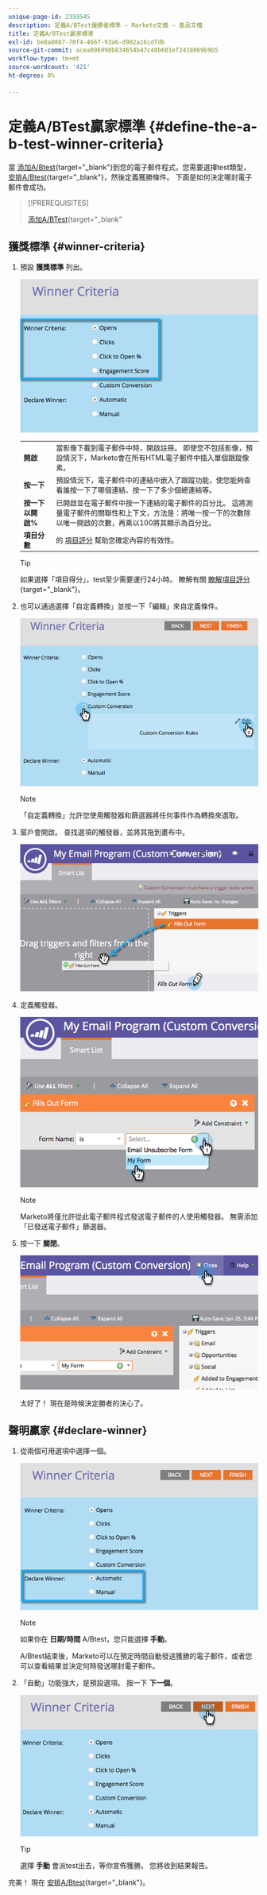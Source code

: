 ```yaml
---
unique-page-id: 2359545
description: 定義A/BTest優勝者標準 — Marketo文檔 — 產品文檔
title: 定義A/BTest贏家標準
exl-id: be8a0887-70f4-4667-93a6-d982a16cdfdb
source-git-commit: acea096990b834654b47c40b601ef2418069b9b5
workflow-type: tm+mt
source-wordcount: '421'
ht-degree: 0%

---
```


# 定義A/BTest贏家標準 {#define-the-a-b-test-winner-criteria}

當 [添加A/Btest](/help/marketo/product-docs/email-marketing/email-programs/email-program-actions/email-test-a-b-test/add-an-a-b-test.md){target=&quot;_blank&quot;}到您的電子郵件程式，您需要選擇test類型， [安排A/Btest](/help/marketo/product-docs/email-marketing/email-programs/email-program-actions/email-test-a-b-test/schedule-the-a-b-test.md){target=&quot;_blank&quot;}，然後定義獲勝條件。 下面是如何決定哪封電子郵件會成功。

>[!PREREQUISITES]
>
>[添加A/BTest](/help/marketo/product-docs/email-marketing/email-programs/email-program-actions/email-test-a-b-test/add-an-a-b-test.md){target=&quot;_blank&quot;

## 獲獎標準 {#winner-criteria}

1. 預設 **獲獎標準** 列出。

   ![](assets/image2014-9-12-15-3a51-3a3.png)

   <table>
   <tr>
   <td><b>開啟</b></td>
   <td>當影像下載到電子郵件中時，開啟註冊。 即使您不包括影像，預設情況下，Marketo會在所有HTML電子郵件中插入單個跟蹤像素。</td>
   </tr>
   <tr>
   <td><b>按一下</b></td>
   <td>預設情況下，電子郵件中的連結中嵌入了跟蹤功能，使您能夠查看誰按一下了哪個連結、按一下了多少個總連結等。</td>
   </tr>
   <tr>
   <td><b>按一下以開啟%</b></td>
   <td>已開啟並在電子郵件中按一下連結的電子郵件的百分比。 這將測量電子郵件的關聯性和上下文，方法是：將唯一按一下的次數除以唯一開啟的次數，再乘以100將其顯示為百分比。</td>
   </tr>
   <tr>
   <td><b>項目分數</b></td>
   <td>的 <a href="https://experienceleague.adobe.com/docs/marketo/using/product-docs/email-marketing/drip-nurturing/reports-and-notifications/understanding-the-engagement-score.html" target="_blank">項目評分</a> 幫助您確定內容的有效性。</td>
   </tr>
   </table>

   >[!TIP]
   >
   >如果選擇「項目得分」，test至少需要運行24小時。 瞭解有關 [瞭解項目評分](/help/marketo/product-docs/email-marketing/drip-nurturing/reports-and-notifications/understanding-the-engagement-score.md){target=&quot;_blank&quot;}。

1. 也可以通過選擇「自定義轉換」並按一下「編輯」來自定義條件。

   ![](assets/image2014-9-12-15-3a51-3a53.png)

   >[!NOTE]
   >
   >「自定義轉換」允許您使用觸發器和篩選器將任何事件作為轉換來選取。

1. 窗戶會開啟。 查找選項的觸發器，並將其拖到畫布中。

   ![](assets/image2014-9-12-15-3a52-3a18.png)

1. 定義觸發器。

   ![](assets/image2014-9-12-15-3a53-3a11.png)

   >[!NOTE]
   >
   >Marketo將僅允許從此電子郵件程式發送電子郵件的人使用觸發器。 無需添加「已發送電子郵件」篩選器。

1. 按一下 **關閉**。

   ![](assets/image2014-9-12-15-3a53-3a36.png)

   太好了！ 現在是時候決定勝者的決心了。

## 聲明贏家 {#declare-winner}

1. 從兩個可用選項中選擇一個。

   ![](assets/image2014-9-12-15-3a53-3a44.png)

   >[!NOTE]
   >
   >如果你在 **日期/時間** A/Btest，您只能選擇 **手動**。

   A/Btest結束後，Marketo可以在預定時間自動發送獲勝的電子郵件，或者您可以查看結果並決定何時發送哪封電子郵件。

1. 「自動」功能強大，是預設選項。 按一下 **下一個**。

   ![](assets/image2014-9-12-15-3a54-3a35.png)

   >[!TIP]
   >
   >選擇 **手動** 會派test出去，等你宣佈獲勝。 您將收到結果報告。

完美！ 現在 [安排A/Btest](/help/marketo/product-docs/email-marketing/email-programs/email-program-actions/email-test-a-b-test/schedule-the-a-b-test.md){target=&quot;_blank&quot;}。
